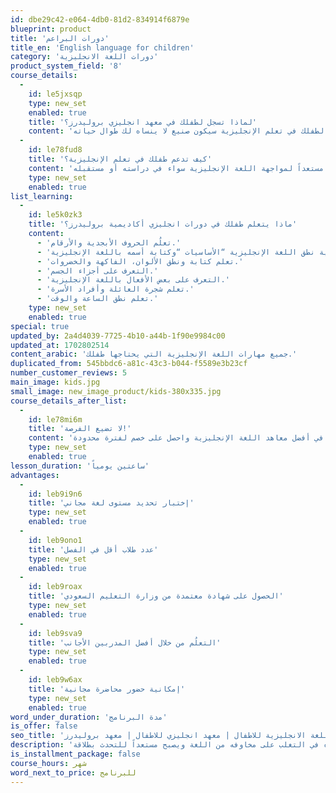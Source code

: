 ```yaml
---
id: dbe29c42-e064-4db0-81d2-834914f6879e
blueprint: product
title: 'دورات البراعم'
title_en: 'English language for children'
category: 'دورات اللغة الانجليزية'
product_system_field: '8'
course_details:
  -
    id: le5jxsqp
    type: new_set
    enabled: true
    title: 'لماذا تسجل لطفلك في معهد انجليزي بروليدرز؟'
    content: 'تعلُم اللغات يوسع المدارك وخصوصاً اللغة الإنجليزية لأنها لا غنى عنها طوال مشوار حياته، وتصبح رحلة تعلُم اللغة الإنجليزية أسهل عندما تبدأ في الصِغر، لذلك دعمك لطفلك في تعلم الإنجليزية سيكون صنيع لا ينساه لك طوال حياته!'
  -
    id: le78fud8
    title: 'كيف تدعم طفلك في تعلم الإنجليزية؟'
    content: 'احجز لطفلك في دورة براعم النخبة مع أفضل معهد انجليزي في المملكة السعودية، دورة براعم النخبة ستساعده على التأسيس الصحيح في اللغة الإنجليزية والتغلب على جميع مخاوفه من اللغة الإنجليزية ليصبح مستعداً لمواجهة اللغة الإنجليزية سواء في دراسته أو مستقبله.'
    type: new_set
    enabled: true
list_learning:
  -
    id: le5k0zk3
    title: 'ماذا يتعلم طفلك في دورات انجليزي أكاديمية بروليدرز؟'
    content:
      - 'تعلُم الحروف الأبجدية والأرقام.'
      - 'كيفية نطق اللغة الإنجليزية “الأساسيات “وكتابة أسمه باللغة الإنجليزية.'
      - 'تعلم كتابة ونطق الألوان، الفاكهة والخضروات.'
      - 'التعرف على أجزاء الجسم.'
      - 'التعرف على بعض الأفعال باللغة الإنجليزية.'
      - 'تعلم شجرة العائلة وأفراد الأسرة.'
      - 'تعلم نطق الساعة والوقت.'
    type: new_set
    enabled: true
special: true
updated_by: 2a4d4039-7725-4b10-a44b-1f90e9984c00
updated_at: 1702802514
content_arabic: 'جميع مهارات اللغة الإنجليزية التي يحتاجها طفلك.'
duplicated_from: 545bbdc6-a81c-43c3-b044-f5589e3b23cf
number_customer_reviews: 5
main_image: kids.jpg
small_image: new_image_product/kids-380x335.jpg
course_details_after_list:
  -
    id: le78mi6m
    title: 'لا تضيع الفرصة!'
    content: 'سجل الآن في أفضل معاهد اللغة الإنجليزية واحصل على خصم لفترة محدودة.'
    type: new_set
    enabled: true
lesson_duration: 'ساعتين يومياً'
advantages:
  -
    id: leb9i9n6
    title: 'إختبار تحديد مستوى لغة مجاني'
    type: new_set
    enabled: true
  -
    id: leb9ono1
    title: 'عدد طلاب أقل في الفصل'
    type: new_set
    enabled: true
  -
    id: leb9roax
    title: 'الحصول على شهادة معتمدة من وزارة التعليم السعودي'
    type: new_set
    enabled: true
  -
    id: leb9sva9
    title: 'التعلُم من خلال أفضل المدربين الأجانب'
    type: new_set
    enabled: true
  -
    id: leb9w6ax
    title: 'إمكانية حضور محاضرة مجانية'
    type: new_set
    enabled: true
word_under_duration: 'مدة البرنامج'
is_offer: false
seo_title: 'تعليم اللغة الانجليزية للاطفال | معهد انجليزي للاطفال | معهد بروليدرز'
description: 'بادر بالحجز في دورة براعم النخبة لتعلم اللغة الإنجليزية وأسس طفلك لتساعده في التغلب على مخاوفه من اللغة ويصبح مستعداً للتحدث بطلاقة.'
is_installment_package: false
course_hours: شهر
word_next_to_price: للبرنامج
---
```

